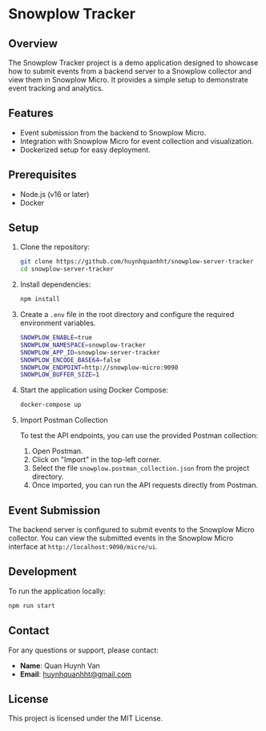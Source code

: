 # Snowplow Tracker

## Overview
The Snowplow Tracker project is a demo application designed to showcase how to submit events from a backend server to a Snowplow collector and view them in Snowplow Micro. It provides a simple setup to demonstrate event tracking and analytics.

## Features
- Event submission from the backend to Snowplow Micro.
- Integration with Snowplow Micro for event collection and visualization.
- Dockerized setup for easy deployment.

## Prerequisites
- Node.js (v16 or later)
- Docker

## Setup

1. Clone the repository:
   ```bash
   git clone https://github.com/huynhquanhht/snowplow-server-tracker
   cd snowplow-server-tracker
   ```

2. Install dependencies:
   ```bash
   npm install
   ```

3. Create a `.env` file in the root directory and configure the required environment variables.
   ```bash
   SNOWPLOW_ENABLE=true
   SNOWPLOW_NAMESPACE=snowplow-tracker
   SNOWPLOW_APP_ID=snowplow-server-tracker
   SNOWPLOW_ENCODE_BASE64=false
   SNOWPLOW_ENDPOINT=http://snowplow-micro:9090
   SNOWPLOW_BUFFER_SIZE=1
   ```

4. Start the application using Docker Compose:
   ```bash
   docker-compose up
   ```

5. Import Postman Collection

   To test the API endpoints, you can use the provided Postman collection:
   1. Open Postman.
   2. Click on "Import" in the top-left corner.
   3. Select the file `snowplow.postman_collection.json` from the project directory.
   4. Once imported, you can run the API requests directly from Postman.

## Event Submission
The backend server is configured to submit events to the Snowplow Micro collector. You can view the submitted events in the Snowplow Micro interface at `http://localhost:9090/micro/ui`. 


## Development
To run the application locally:
```bash
npm run start
```

## Contact
For any questions or support, please contact:

- **Name**: Quan Huynh Van
- **Email**: huynhquanhht@gmail.com

## License
This project is licensed under the MIT License.